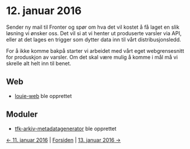 # 12. januar 2016

Sender ny mail til Fronter og spør om hva det vil kostet å få laget en slik løsning vi ønsker oss.
Det vil si at vi henter ut produserte varsler via API, eller at det lages en trigger som dytter data inn til vårt distribusjonsledd.

For å ikke komme bakpå starter vi arbeidet med vårt eget webgrensesnitt for produskjon av varsler.
Om det skal være mulig å komme i mål må vi skrelle alt helt inn til benet.

## Web
- [louie-web](https://github.com/telemark/louie-web) ble opprettet

## Moduler
- [tfk-arkiv-metadatagenerator](https://github.com/telemark/tfk-arkiv-metadatagenerator) ble opprettet

[<- 11. januar 2016](2016-01-11.md)  |  [Forsiden](../index.md)  |  [13. januar 2016 ->](2016-01-13.md)